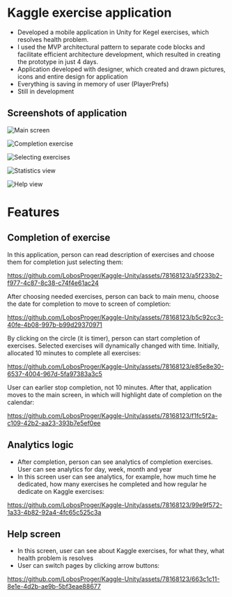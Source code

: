 # Kaggle exercise application

* Developed a mobile application in Unity for Kegel exercises, which resolves health problem. 
* I used the MVP architectural pattern to separate code blocks and facilitate efficient architecture development, which resulted in creating the prototype in just 4 days.
* Application developed with designer, which created and drawn pictures, icons and entire design for application
* Everything is saving in memory of user (PlayerPrefs)
* Still in development

## Screenshots of application

![Main screen](https://github.com/LobosProger/Kaggle-Unity/assets/78168123/1993847d-f299-44d7-ae2a-3e094e6321f6)

![Completion exercise](https://github.com/LobosProger/Kaggle-Unity/assets/78168123/b570ad78-e29d-4c9d-b04f-bfa5dd7e1a52)

![Selecting exercises](https://github.com/LobosProger/Kaggle-Unity/assets/78168123/d55474ac-4565-4c40-a58f-268b8976fe17)

![Statistics view](https://github.com/LobosProger/Kaggle-Unity/assets/78168123/c3b99d9a-73e2-4961-aed1-52b68a41feed)

![Help view](https://github.com/LobosProger/Kaggle-Unity/assets/78168123/8bf8d861-7b0f-42d7-b202-32217dd9b258)

# Features

## Completion of exercise

In this application, person can read description of exercises and choose them for completion just selecting them:

https://github.com/LobosProger/Kaggle-Unity/assets/78168123/a5f233b2-f977-4c87-8c38-c74f4e61ac24

After choosing needed exercises, person can back to main menu, choose the date for completion to move to screen of completion:

https://github.com/LobosProger/Kaggle-Unity/assets/78168123/b5c92cc3-40fe-4b08-997b-b99d29370971

By clicking on the circle (it is timer), person can start completion of exercises. Selected exercises will dynamically changed with time. Initially, allocated 10 minutes to complete all exercises:

https://github.com/LobosProger/Kaggle-Unity/assets/78168123/e85e8e30-6537-4004-967d-5fa97383a3c5

User can earlier stop completion, not 10 minutes. After that, application moves to the main screen, in which will highlight date of completion on the calendar:

https://github.com/LobosProger/Kaggle-Unity/assets/78168123/f1fc5f2a-c109-42b2-aa23-393b7e5ef0ee

## Analytics logic

* After completion, person can see analytics of completion exercises. User can see analytics for day, week, month and year
* In this screen user can see analytics, for example, how much time he dedicated, how many exercises he completed and how regular he dedicate on Kaggle exercises:

https://github.com/LobosProger/Kaggle-Unity/assets/78168123/99e9f572-1a33-4b82-92a4-4fc65c525c3a

## Help screen

* In this screen, user can see about Kaggle exercises, for what they, what health problem is resolves
* User can switch pages by clicking arrow buttons:
  
https://github.com/LobosProger/Kaggle-Unity/assets/78168123/663c1c11-8e1e-4d2b-ae9b-5bf3eae88677


